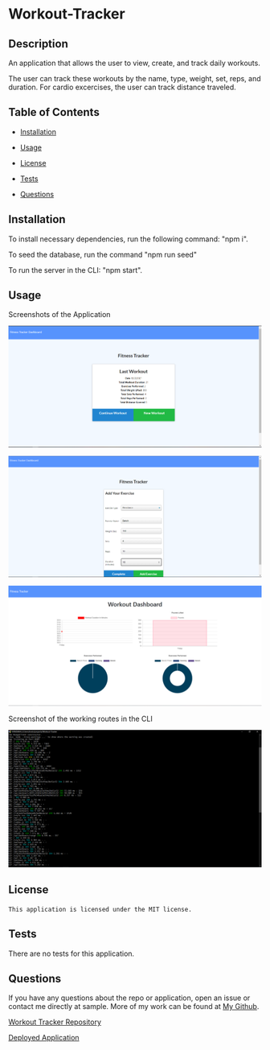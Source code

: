 # Workout-Tracker

## Description

An application that allows the user to view, create, and track daily workouts.

The user can track these workouts by the name, type, weight, set, reps, and duration. For cardio excercises, the user can track distance traveled.

  ## Table of Contents
  
  * [Installation](#installation)
  
  * [Usage](#usage)
  
  * [License](#license)

  * [Tests](#tests)
  
  * [Questions](#questions)
  
  ## Installation
  
  To install necessary dependencies, run the following command: "npm i".

  To seed the database, run the command "npm run seed"

  To run the server in the CLI: "npm start".
  
  
  ## Usage

Screenshots of the Application

  ![Screenshot of Homepage](public/img/fitnesshomepage.PNG)

  ![Screenshot of add excercise page](public/img/fitnessaddexcercise.PNG)

  ![Screenshot of fitness dashboard](public/img/fitnessdashboard.PNG)


Screenshot of the working routes in the CLI


  ![Screenshot of working routes in CLI](public/img/workingroutes.PNG)


  

  ## License
    
    This application is licensed under the MIT license.
    

  ## Tests
  
  There are no tests for this application.
  
      
  ## Questions  

  If you have any questions about the repo or application, open an issue or contact me directly at sample. More of my work can be found at [My Github](https://github.com/brob92993).

  [Workout Tracker Repository](https://github.com/brob92993/Workout-Tracker.git)

  
  [Deployed Application]()